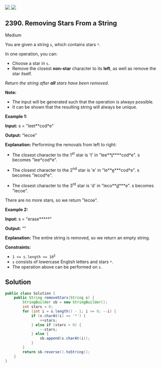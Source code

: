 [![](https://img.shields.io/github/stars/javadev/LeetCode-in-Java?label=Stars&style=flat-square)](https://github.com/javadev/LeetCode-in-Java)
[![](https://img.shields.io/github/forks/javadev/LeetCode-in-Java?label=Fork%20me%20on%20GitHub%20&style=flat-square)](https://github.com/javadev/LeetCode-in-Java/fork)

## 2390\. Removing Stars From a String

Medium

You are given a string `s`, which contains stars `*`.

In one operation, you can:

*   Choose a star in `s`.
*   Remove the closest **non-star** character to its **left**, as well as remove the star itself.

Return _the string after **all** stars have been removed_.

**Note:**

*   The input will be generated such that the operation is always possible.
*   It can be shown that the resulting string will always be unique.

**Example 1:**

**Input:** s = "leet\*\*cod\*e"

**Output:** "lecoe"

**Explanation:** Performing the removals from left to right:

- The closest character to the 1<sup>st</sup> star is 't' in "lee**<ins>t</ins>**\*\*cod\*e". s becomes "lee\*cod\*e".

- The closest character to the 2<sup>nd</sup> star is 'e' in "le**<ins>e</ins>**\*cod\*e". s becomes "lecod\*e".

- The closest character to the 3<sup>rd</sup> star is 'd' in "leco**<ins>d</ins>**\*e". s becomes "lecoe".

There are no more stars, so we return "lecoe".

**Example 2:**

**Input:** s = "erase\*\*\*\*\*"

**Output:** ""

**Explanation:** The entire string is removed, so we return an empty string. 

**Constraints:**

*   <code>1 <= s.length <= 10<sup>5</sup></code>
*   `s` consists of lowercase English letters and stars `*`.
*   The operation above can be performed on `s`.

## Solution

```java
public class Solution {
    public String removeStars(String s) {
        StringBuilder sb = new StringBuilder();
        int stars = 0;
        for (int i = s.length() - 1; i >= 0; --i) {
            if (s.charAt(i) == '*') {
                ++stars;
            } else if (stars > 0) {
                --stars;
            } else {
                sb.append(s.charAt(i));
            }
        }
        return sb.reverse().toString();
    }
}
```